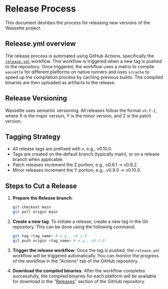# Release Process

This document desribes the process for releasing new versions of the Wassette project.

## Release.yml overview

The release process is automated using GitHub Actions, specifically the [`release.yml`](.github/workflows/release.yml) workflow. This workflow is triggered when a new tag is pushed to the repository. Once triggered, the workflow uses a matrix to compile `wassette` for different platforms on native runners and uses `sccache` to speed up the compilation process by caching previous builds. The compiled binaries are then uploaded as artifacts to the release.

## Release Versioning

Wassette uses semantic versioning. All releases follow the format `vX.Y.Z`, where X is the major version, Y is the minor version, and Z is the patch version.

## Tagging Strategy

- All release tags are prefixed with v, e.g., v0.10.0.
- Tags are created on the default branch (typically main), or on a release branch when applicable.
- Patch releases increment the Z portion, e.g., v0.6.1 → v0.6.2.
- Minor releases increment the Y portion, e.g., v0.9.0 → v0.10.0.

## Steps to Cut a Release

1. **Prepare the Release branch**:

   ```bash
   git checkout main
   git pull origin main
   ```

1. **Create a new tag**: To initiate a release, create a new tag in the Git repository. This can be done using the following command:

   ```bash
   git tag <tag_name> # e.g., v0.1.0
   git push origin <tag_name> # e.g., v0.1.0
   ```

1. **Trigger the release workflow**: Once the tag is pushed, the `release.yml` workflow will be triggered automatically. You can monitor the progress of the workflow in the "Actions" tab of the GitHub repository.

1. **Download the compiled binaries**: After the workflow completes successfully, the compiled binaries for each platform will be available for download in the "[Releases](https://github.com/microsoft/wassette/releases)" section of the GitHub repository.
